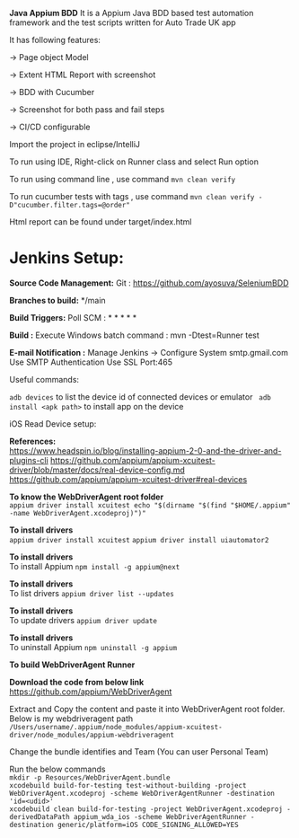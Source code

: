 **Java Appium BDD**
It is a Appium Java BDD based test automation framework and the test scripts written for Auto Trade UK app

It has following features:

-> Page object Model

-> Extent HTML Report with screenshot

-> BDD with Cucumber

-> Screenshot for both pass and fail steps

-> CI/CD configurable

Import the project in eclipse/IntelliJ

To run using IDE, Right-click on Runner class and select Run option

To run using command line , use command ```mvn clean verify```

To run cucumber tests with tags , use command ```mvn clean verify -D"cucumber.filter.tags=@order"```

Html report can be found under target/index.html

# Jenkins Setup:

**Source Code Management:** Git : https://github.com/ayosuva/SeleniumBDD

**Branches to build:** */main

**Build Triggers:** Poll SCM : * * * * *

**Build :** Execute Windows batch command : mvn -Dtest=Runner test

**E-mail Notification :**
Manage Jenkins -> Configure System
smtp.gmail.com
Use SMTP Authentication
Use SSL
Port:465

Useful commands:

```adb devices``` to list the device id of connected devices or emulator
``` adb install <apk path>``` to install app on the device

iOS Read Device setup:

<b>References:</b> </br>
https://www.headspin.io/blog/installing-appium-2-0-and-the-driver-and-plugins-cli
https://github.com/appium/appium-xcuitest-driver/blob/master/docs/real-device-config.md
https://github.com/appium/appium-xcuitest-driver#real-devices

<b>To know the WebDriverAgent root folder</b> </br>
```appium driver install xcuitest echo "$(dirname "$(find "$HOME/.appium" -name WebDriverAgent.xcodeproj)")"```

<b>To install drivers</b> </br>
```appium driver install xcuitest```
```appium driver install uiautomator2 ```

<b>To install drivers</b> </br>
To install Appium
```npm install -g appium@next```

<b>To install drivers</b> </br>
To list drivers
```appium driver list --updates```

<b>To install drivers</b> </br>
To update drivers
```appium driver update```

<b>To install drivers</b> </br>
To uninstall Appium
```npm uninstall -g appium```

<b>To build WebDriverAgent Runner</b> </br>

<b>Download the code from below link</b> </br>
https://github.com/appium/WebDriverAgent

Extract and Copy the content and paste it into WebDriverAgent root folder. Below is my webdriveragent path<br>
```/Users/username/.appium/node_modules/appium-xcuitest-driver/node_modules/appium-webdriveragent```

Change the bundle identifies and Team (You can user Personal Team)

Run the below commands<br>
```mkdir -p Resources/WebDriverAgent.bundle```<br>
```xcodebuild build-for-testing test-without-building -project WebDriverAgent.xcodeproj -scheme WebDriverAgentRunner -destination 'id=<udid>'```<br>
```xcodebuild clean build-for-testing -project WebDriverAgent.xcodeproj -derivedDataPath appium_wda_ios -scheme WebDriverAgentRunner -destination generic/platform=iOS CODE_SIGNING_ALLOWED=YES```
